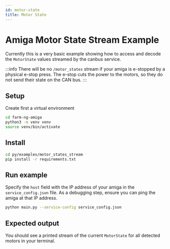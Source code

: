 ```yaml
---
id: motor-state
title: Motor State
---
```


# Amiga Motor State Stream Example

Currently this is a very basic example showing how to access and decode the
`MotorState` values streamed by the canbus service.

:::info
There will be no `/motor_states` stream if your amiga is e-stopped by a physical e-stop press.
The e-stop cuts the power to the motors, so they do not send their state on the CAN bus.
:::

## Setup

Create first a virtual environment

```bash
cd farm-ng-amiga
python3 -m venv venv
source venv/bin/activate
```

## Install

```bash
cd py/examples/motor_states_stream
pip install -r requirements.txt
```

## Run example

Specify the `host` field with the IP address of your amiga
in the `service_config.json` file.
As a debugging step, ensure you can ping the amiga at that IP address.

```bash
python main.py --service-config service_config.json
```

## Expected output

You should see a printed stream of the current `MotorState` for all detected motors in your terminal.
